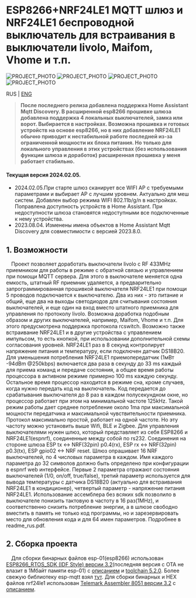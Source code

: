 # ESP8266+NRF24LE1 MQTT шлюз и NRF24LE1 беспроводной выключатель для встраивания в выключатели livolo, Maifom, Vhome и т.п.
![PROJECT_PHOTO](https://raw.githubusercontent.com/alutov/nrf24le1-espnrf_gateway_and_remote_switch_for_livolo_etc/master/other/livolo1.jpg)
![PROJECT_PHOTO](https://raw.githubusercontent.com/alutov/nrf24le1-espnrf_gateway_and_remote_switch_for_livolo_etc/master/other/livolo2.jpg)
![PROJECT_PHOTO](https://raw.githubusercontent.com/alutov/nrf24le1-espnrf_gateway_and_remote_switch_for_livolo_etc/master/other/espnrf3.jpg)
![PROJECT_PHOTO]( https://raw.githubusercontent.com/alutov/nrf24le1-espnrf_gateway_and_remote_switch_for_livolo_etc/master/other/espnrf4.jpg)

RUS | [ENG](https://translate.google.com/translate?hl=ru&sl=ru&tl=en&u=https%3A%2F%2Fgithub.com%2Falutov%2Fnrf24le1-espnrf_gateway_and_remote_switch_for_livolo_etc%2Fblob%2Fmaster%2FREADME.md)

> **После последнего релиза добавлена поддержка Home Assistant Mqtt Discovery. В расширенной esp8266 прошивке шлюза добавлена поддержка 4 локальных выключателей, замка или ворот. Выбирается в настройках. Возможна прошивка и готовых устройств на основе esp8266, но в них добавление NRF24LE1 обычно приводит к нестабильной работе последней из-за ограниченной мощности их блока питания. Но только для локального управления в этих устройствах (без использования функции шлюза и доработок) расширенная прошивка у меня работает стабильно.**

#### Текущая версия 2024.02.05.
* 2024.02.05.При старте шлюз сканирует все WIFI AP с требуемыми параметрами и выбирает AP с лучшим уровнем. Актуально для меш систем. Добавлен выбор режима WIFI 802.11b/g/n в настройках. Поправлена доступность устройств в Home Assistant. При недоступности шлюза становятся недоступными все подключенные к нему устройства.
* 2023.08.04. Изменены имена объектов в Home Assistant Mqtt Discovery для совместимости с версией 2023.8.0.

## 1. Возможности
&emsp;Проект позволяет доработать выключатели livolo с RF 433MHz приемником для работы в режиме с обратной связью и управлением при помощи MQTT сервера. Для этого в выключателе меняется одна емкость, штатный RF приемник удаляется, а предварительно запрограммированная прошивкой выключателя NRF24LE1 при помощи 5 проводов подключается к выключателю. Два из них - это питание и общий, еще два на выходы светодиодов для считывания состояния  выключателей, и еще один на вход вместо штатного приемника для управления по протоколу livolo. Возможна доработка подобным образом и других выключателей, например, Maifom, Vhome и т.п. Для этого предусмотрена поддержка протокола rcswitch. Возможно также встраивание NRF24LE1 и в другие устройства с управлением импульсом, то есть кнопкой, при использовании дополнительной схемы согласования уровней. NRF24LE1 раз в 8 секунд контролирует напряжение питания и температуру, если подключен датчик DS18B20. Для уменьшения потребления NRF24LE1 приемопередатчик (1мВт -94dBm @250kbps) включается два раза в секунду до 33 ms каждый для приема команд и передаче состояния,  а общее время работы процессора в активном режиме примерно 100 ms каждую секунду. Остальное время процессор находится в режиме сна, кроме случаев, когда нужно передать код на выключатель. Код передается до срабатывания выключателя до 8 раз в каждом полусекундном окне, но процессор работает при этом на минимальной частоте 125kHz. Такой режим работы дает среднее потребление  около 1ma при максимальной мощности передатчика и максимальной чувствительности приемника. Протокол максимально простой, работает на одной частоте. Но эту частоту можно установить выше Wifi, BLE и Zigbee. Для управления выключателями нужен шлюз, который представляет из себя ESP8266 и NRF24LE1(espnrf), соединенные между собой по rs232. Соединения на стороне шлюза ESP tx <-> NRF(32pin) p0.4(rx), ESP rx <-> NRF(32pin) p0.3(tx), ESP gpio02 <-> NRF reset. Шлюз опрашивает 16 NRF выключателей, по 4 числовых параметра в каждом. Имя каждого параметра до 32 символов должно быть определено при конфигурации  в espnrf web интерфейсе.  Первые 2 параметра отражают состояния выключателей (1/0, on/off, true/false), третий параметр используется для вывода температуры с датчика DS18B20 (актуально для встраивания NRF24LE1 в кондиционер), четвертый параметр - напряжение питания NRF24LE1. Использование ассемблера без всяких sdk позволило в выключателе понизить тактовую в частоту в 16 раз(1MHz), и соответственно снизить потребление энергии, а в шлюзе свободно вместить в память не только код программы, но и зарезервировать место для обновления кода и для 64 имен параметров. Подробнее в readme_rus.pdf. 
## 2. Сборка проекта
&emsp;Для сборки бинарных файлов esp-01(esp8266) использован  [ESP8266_RTOS_SDK (IDF Style) версии 3.2](https://codeload.github.com/espressif/ESP8266_RTOS_SDK/zip/v3.2)(последняя версия с OTA не влазит в 1Мбайт памяти esp-01)  c [описанием](https://docs.espressif.com/projects/esp8266-rtos-sdk/en/latest/) и [toolchain 5.2.0](https://dl.espressif.com/dl/xtensa-lx106-elf-win32-1.22.0-92-g8facf4c-5.2.0.tar.gz). Более свежую библиотеку esp-mqtt взял [тут](https://github.com/looi/ESP8266_RTOS_SDK). Для сборки бинарных и HEX файлов nrf24le1 использован  [Telemark Assembler 8051 версии 3.2](http://old-dos.ru/index.php?page=files&mode=files&do=show&id=1385) с [описанием](http://www.cpcalive.com/docs/TASMMAN.HTM).
<br>
